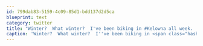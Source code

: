 ```yaml
---
id: 799dab83-5159-4c09-85d1-bdd137d2d5ca
blueprint: text
category: twitter
title: "Winter?  What winter?  I've been biking in #Kelowna all week.  I love living in the Okanagan!"
caption: 'Winter?  What winter?  I''ve been biking in <span class="hashtag hashtag_local">#<a href="http://tweettemp.darylchymko.ca/?tag=kelowna">Kelowna</a> all week.  I love living in the Okanagan!'
---
```

